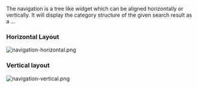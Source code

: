 The navigation is a tree like widget  which can be aligned horizontally or vertically. 
It will display the category structure of the given search result as a ...

### Horizontal Layout
![navigation-horizontal.png](../../../images/elements/examples/navigation-horizontal.png)

### Vertical layout
![navigation-vertical.png](../../../images/elements/examples/navigation-vertical.png)